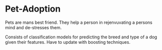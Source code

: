 # Pet-Adoption

Pets are mans best friend. They help a person in rejenvuvating a persons mind and de-stresses them. 

Consists of classification models for predicting the breed and type of a dog given their features. Have to update with boosting techniques.
